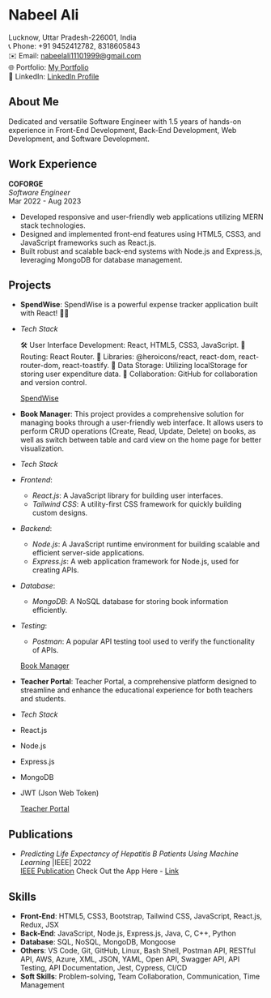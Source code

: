 # Nabeel Ali

Lucknow, Uttar Pradesh-226001, India  
📞 Phone: +91 9452412782, 8318605843  
✉️ Email: nabeelali11101999@gmail.com  
🌐 Portfolio: [My Portfolio](https://my-portfolio-x5ox.onrender.com/)  
💼 LinkedIn: [LinkedIn Profile](https://www.linkedin.com/in/nabeel-ali-66a771215/)  

## About Me
Dedicated and versatile Software Engineer with 1.5 years of hands-on experience in Front-End Development, Back-End Development, Web Development, and Software Development.

## Work Experience
**COFORGE**  
*Software Engineer*  
Mar 2022 - Aug 2023  
- Developed responsive and user-friendly web applications utilizing MERN stack technologies.
- Designed and implemented front-end features using HTML5, CSS3, and JavaScript frameworks such as React.js.
- Built robust and scalable back-end systems with Node.js and Express.js, leveraging MongoDB for database management.

## Projects

- **SpendWise**: SpendWise is a powerful expense tracker application built with React! 💼💸
  
- *Tech Stack*
  
  🛠️ User Interface Development: React, HTML5, CSS3, JavaScript.
  🔗 Routing: React Router.
  🎉 Libraries: @heroicons/react, react-dom, react-router-dom, react-toastify.
  💾 Data Storage: Utilizing localStorage for storing user expenditure data.
  🤝 Collaboration: GitHub for collaboration and version control.

  [SpendWise](https://spendwise-u0ro.onrender.com/)

- **Book Manager**: This project provides a comprehensive solution for managing books through a user-friendly web interface. It allows users to perform CRUD operations (Create, Read, Update, Delete) on books, as well as switch between table and card view on the home page for better visualization.
  
- *Tech Stack*

- *Frontend*:
  - *React.js*: A JavaScript library for building user interfaces.
  - *Tailwind CSS*: A utility-first CSS framework for quickly building custom designs.

- *Backend*:
  - *Node.js*: A JavaScript runtime environment for building scalable and efficient server-side applications.
  - *Express.js*: A web application framework for Node.js, used for creating APIs.

- *Database*:
  - *MongoDB*: A NoSQL database for storing book information efficiently.

- *Testing*:
  - *Postman*: A popular API testing tool used to verify the functionality of APIs.

  [Book Manager](https://book-manager-im56.onrender.com)
  
- **Teacher Portal**: Teacher Portal, a comprehensive platform designed to streamline and enhance the educational experience for both teachers and students.
- *Tech Stack*
- React.js
- Node.js
- Express.js
- MongoDB
- JWT (Json Web Token)
  
  [Teacher Portal](https://teacherportal-frontend.onrender.com)
  
## Publications
- *Predicting Life Expectancy of Hepatitis B Patients Using Machine Learning* |IEEE| 2022  
  [IEEE Publication](https://ieeexplore.ieee.org/document/9793025)
  Check Out the App Here - [Link](https://hep-app-cgrepsb3gakjgj9n9ujtmr.streamlit.app/)

## Skills
- **Front-End**: HTML5, CSS3, Bootstrap, Tailwind CSS, JavaScript, React.js, Redux, JSX  
- **Back-End**: JavaScript, Node.js, Express.js, Java, C, C++, Python  
- **Database**: SQL, NoSQL, MongoDB, Mongoose  
- **Others**: VS Code, Git, GitHub, Linux, Bash Shell, Postman API, RESTful API, AWS, Azure, XML, JSON, YAML, Open API, Swagger API, API Testing, API Documentation, Jest, Cypress, CI/CD   
- **Soft Skills**: Problem-solving, Team Collaboration, Communication, Time Management  

